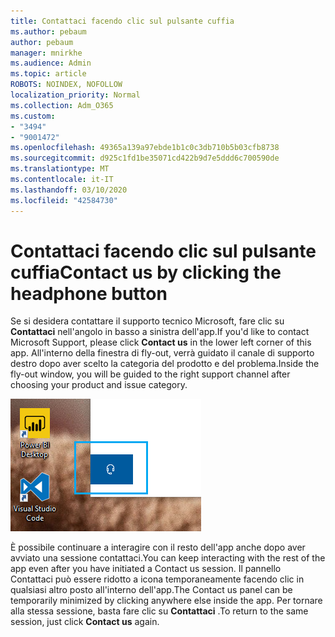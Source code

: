 ```yaml
---
title: Contattaci facendo clic sul pulsante cuffia
ms.author: pebaum
author: pebaum
manager: mnirkhe
ms.audience: Admin
ms.topic: article
ROBOTS: NOINDEX, NOFOLLOW
localization_priority: Normal
ms.collection: Adm_O365
ms.custom:
- "3494"
- "9001472"
ms.openlocfilehash: 49365a139a97ebde1b1c0c3db710b5b03cfb8738
ms.sourcegitcommit: d925c1fd1be35071cd422b9d7e5ddd6c700590de
ms.translationtype: MT
ms.contentlocale: it-IT
ms.lasthandoff: 03/10/2020
ms.locfileid: "42584730"
---
```

# <a name="contact-us-by-clicking-the-headphone-button"></a><span data-ttu-id="3b187-102">Contattaci facendo clic sul pulsante cuffia</span><span class="sxs-lookup"><span data-stu-id="3b187-102">Contact us by clicking the headphone button</span></span>

<span data-ttu-id="3b187-103">Se si desidera contattare il supporto tecnico Microsoft, fare clic su **Contattaci** nell'angolo in basso a sinistra dell'app.</span><span class="sxs-lookup"><span data-stu-id="3b187-103">If you'd like to contact Microsoft Support, please click **Contact us** in the lower left corner of this app.</span></span> <span data-ttu-id="3b187-104">All'interno della finestra di fly-out, verrà guidato il canale di supporto destro dopo aver scelto la categoria del prodotto e del problema.</span><span class="sxs-lookup"><span data-stu-id="3b187-104">Inside the fly-out window, you will be guided to the right support channel after choosing your product and issue category.</span></span>

![Contattaci facendo clic sull'icona cuffia.](media/contact-us-headphone-icon.png)

<span data-ttu-id="3b187-106">È possibile continuare a interagire con il resto dell'app anche dopo aver avviato una sessione contattaci.</span><span class="sxs-lookup"><span data-stu-id="3b187-106">You can keep interacting with the rest of the app even after you have initiated a Contact us session.</span></span> <span data-ttu-id="3b187-107">Il pannello Contattaci può essere ridotto a icona temporaneamente facendo clic in qualsiasi altro posto all'interno dell'app.</span><span class="sxs-lookup"><span data-stu-id="3b187-107">The Contact us panel can be temporarily minimized by clicking anywhere else inside the app.</span></span> <span data-ttu-id="3b187-108">Per tornare alla stessa sessione, basta fare clic su **Contattaci** .</span><span class="sxs-lookup"><span data-stu-id="3b187-108">To return to the same session, just click **Contact us** again.</span></span>
